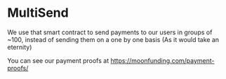 # MultiSend

We use that smart contract to send payments to our users in groups of ~100, instead of sending them on a one by one basis (As it would take an eternity) 

You can see our payment proofs at https://moonfunding.com/payment-proofs/
